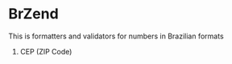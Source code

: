 BrZend
======

This is formatters and validators for numbers in Brazilian formats

1. CEP (ZIP Code)
